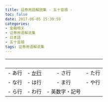 ```yaml
---
title: 証券用語解説集 - 五十音順 -
toc: false
date: 2017-06-05 15:39:59
categories:
- 金融相关
- 证券用语解说集
- 日本語
- 五十音順
tags: 证券用语解说集
---
```


| &nbsp; | &nbsp; | &nbsp; | &nbsp; |
| :-----: | :-----: | :-----: | :-----: |
| - あ行 | - [か行](https://www.gipsstandards.org/Pages/index.aspx) | - さ行 | - た行 |
| - な行 | - は行 | - ま行 | - や行 |
| - ら行 | - わ行 | - 英数字・記号 |  |

